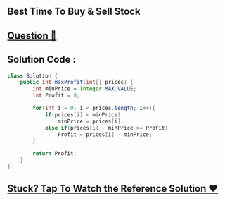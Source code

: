 ## Best Time To Buy & Sell Stock
## [Question 🦋](https://leetcode.com/problems/best-time-to-buy-and-sell-stock/)

## Solution Code :

```java
class Solution {
    public int maxProfit(int[] prices) {
        int minPrice = Integer.MAX_VALUE;
        int Profit = 0;

        for(int i = 0; i < prices.length; i++){
            if(prices[i] < minPrice)
                minPrice = prices[i];
            else if(prices[i] - minPrice >= Profit)
                Profit = prices[i] - minPrice;
        }

        return Profit;
    }
}
```

## [Stuck? Tap To Watch the Reference Solution ❤](https://www.youtube.com/watch?v=eMSfBgbiEjk&list=PLgUwDviBIf0rPG3Ictpu74YWBQ1CaBkm2&index=12)